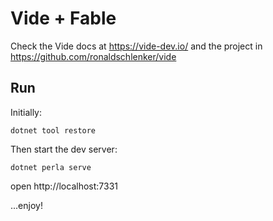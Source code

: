 # Vide + Fable

Check the Vide docs at https://vide-dev.io/ and the project in https://github.com/ronaldschlenker/vide

## Run

Initially:

```
dotnet tool restore
```

Then start the dev server:

```
dotnet perla serve
```

open http://localhost:7331

...enjoy!
